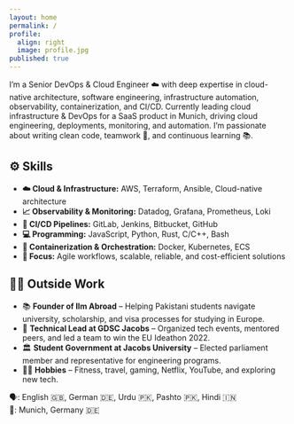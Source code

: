 ```yaml
---
layout: home
permalink: /
profile:
  align: right
  image: profile.jpg
published: true
---
```


I’m a Senior DevOps & Cloud Engineer ☁️ with deep expertise in cloud-native architecture, software engineering, infrastructure automation, observability, containerization, and CI/CD. Currently leading cloud infrastructure & DevOps for a SaaS product in Munich, driving cloud engineering, deployments, monitoring, and automation. I’m passionate about writing clean code, teamwork 🤝, and continuous learning 📚.

## ⚙️ Skills

- **☁️ Cloud & Infrastructure:** AWS, Terraform, Ansible, Cloud-native architecture
- **📈 Observability & Monitoring:** Datadog, Grafana, Prometheus, Loki
- **🔁 CI/CD Pipelines:** GitLab, Jenkins, Bitbucket, GitHub
- **💻 Programming:** JavaScript, Python, Rust, C/C++, Bash
- **🐳 Containerization & Orchestration:** Docker, Kubernetes, ECS
- **🎯 Focus:** Agile workflows, scalable, reliable, and cost-efficient solutions

## 👨‍💻 Outside Work

- 📚 **Founder of Ilm Abroad** – Helping Pakistani students navigate university, scholarship, and visa processes for studying in Europe.
- 🚀 **Technical Lead at GDSC Jacobs** – Organized tech events, mentored peers, and led a team to win the EU Ideathon 2022.
- 🏛️ **Student Government at Jacobs University** – Elected parliament member and representative for engineering programs.
- 🏋️‍♂️ **Hobbies** – Fitness, travel, gaming, Netflix, YouTube, and exploring new tech.

🗣️: English 🇬🇧, German 🇩🇪, Urdu 🇵🇰, Pashto 🇵🇰, Hindi 🇮🇳  
📍: Munich, Germany 🇩🇪
